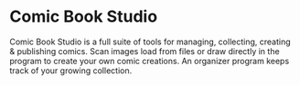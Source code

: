 # Comic Book Studio
Comic Book Studio is a full suite of tools for managing, collecting, creating &amp; publishing comics. Scan images load from files or draw directly in the program to create your own comic creations. An organizer program keeps track of your growing collection.
